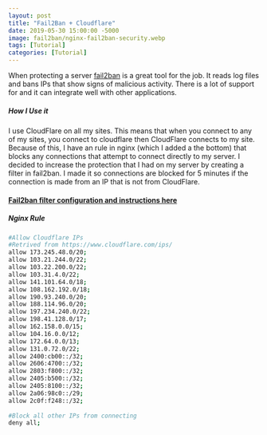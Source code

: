 ```yaml
---
layout: post
title: "Fail2Ban + Cloudflare"
date: 2019-05-30 15:00:00 -5000
image: fail2ban/nginx-fail2ban-security.webp
tags: [Tutorial]
categories: [Tutorial]
---
```

When protecting a server [fail2ban](https://www.fail2ban.org/wiki/index.php/Main_Page) is a great tool for the job. It reads log files and bans IPs that show signs of malicious activity. There is a lot of support for and it can integrate well with other applications.

##### How I Use it

I use CloudFlare on all my sites. This means that when you connect to any of my sites, you connect to cloudflare then CloudFlare connects to my site. Because of this, I have an rule in nginx (which I added a the bottom) that blocks any connections that attempt to connect directly to my server. I decided to increase the protection that I had on my server by creating a filter in fail2ban. I made it so connections are blocked for 5 minutes if the connection is made from an IP that is not from CloudFlare.  

#### [Fail2ban filter configuration and instructions here](https://github.com/Cyb3r-Jak3/Scripts/tree/master/Linux/fail2ban)

##### Nginx Rule  

```bash
#Allow Cloudflare IPs  
#Retrived from https://www.cloudflare.com/ips/  
allow 173.245.48.0/20;  
allow 103.21.244.0/22;  
allow 103.22.200.0/22;  
allow 103.31.4.0/22;  
allow 141.101.64.0/18;  
allow 108.162.192.0/18;  
allow 190.93.240.0/20;  
allow 188.114.96.0/20;  
allow 197.234.240.0/22;  
allow 198.41.128.0/17;  
allow 162.158.0.0/15;  
allow 104.16.0.0/12;  
allow 172.64.0.0/13;  
allow 131.0.72.0/22;  
allow 2400:cb00::/32;  
allow 2606:4700::/32;  
allow 2803:f800::/32;  
allow 2405:b500::/32;  
allow 2405:8100::/32;  
allow 2a06:98c0::/29;  
allow 2c0f:f248::/32;  
  
#Block all other IPs from connecting  
deny all;  
```
